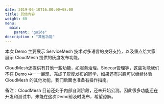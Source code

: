 ```yaml
---
date: 2019-06-10T16:00:00+08:00
title: 其他内容
weight: 60
menu:
  main:
    parent: "guide"
description : "其他功能"
---
```


本次 Demo 主要展示 ServiceMesh 技术对多语言的良好支持，以及重点给大家展示 CloudMesh 提供的灰度发布功能。

CloudMesh还提供有其他一些功能，如服务治理，Sidecar管理等，这些功能我们不在 Demo 中一一展现，完成了灰度发布的同学，如果还有兴趣可以继续体验 CloudMesh 的其他功能，我们后面也准备有操作指南。

备注：CloudMesh 目前还处于内部自测阶段，还未开始公测。因此很多功能还在开发和测试中，未能在这次Demo前及时发布，希望谅解。